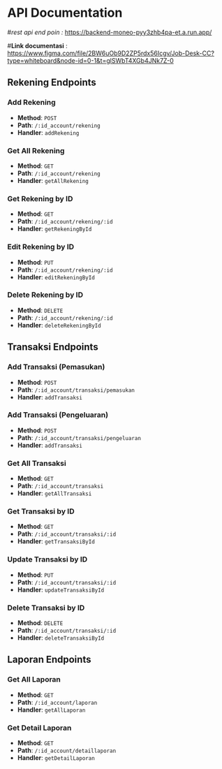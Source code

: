 # API Documentation

#*rest api end poin :* https://backend-moneo-pyy3zhb4pa-et.a.run.app/

#**Link documentasi** : https://www.figma.com/file/2BW6uOb9D2ZP5rdx56Icgv/Job-Desk-CC?type=whiteboard&node-id=0-1&t=glSWbT4XGb4JNk7Z-0
## Rekening Endpoints

### Add Rekening

- **Method**: `POST`
- **Path**: `/:id_account/rekening`
- **Handler**: `addRekening`

### Get All Rekening

- **Method**: `GET`
- **Path**: `/:id_account/rekening`
- **Handler**: `getAllRekening`

### Get Rekening by ID

- **Method**: `GET`
- **Path**: `/:id_account/rekening/:id`
- **Handler**: `getRekeningById`

### Edit Rekening by ID

- **Method**: `PUT`
- **Path**: `/:id_account/rekening/:id`
- **Handler**: `editRekeningById`

### Delete Rekening by ID

- **Method**: `DELETE`
- **Path**: `/:id_account/rekening/:id`
- **Handler**: `deleteRekeningById`

## Transaksi Endpoints

### Add Transaksi (Pemasukan)

- **Method**: `POST`
- **Path**: `/:id_account/transaksi/pemasukan`
- **Handler**: `addTransaksi`

### Add Transaksi (Pengeluaran)

- **Method**: `POST`
- **Path**: `/:id_account/transaksi/pengeluaran`
- **Handler**: `addTransaksi`

### Get All Transaksi

- **Method**: `GET`
- **Path**: `/:id_account/transaksi`
- **Handler**: `getAllTransaksi`

### Get Transaksi by ID

- **Method**: `GET`
- **Path**: `/:id_account/transaksi/:id`
- **Handler**: `getTransaksiById`

### Update Transaksi by ID

- **Method**: `PUT`
- **Path**: `/:id_account/transaksi/:id`
- **Handler**: `updateTransaksiById`

### Delete Transaksi by ID

- **Method**: `DELETE`
- **Path**: `/:id_account/transaksi/:id`
- **Handler**: `deleteTransaksiById`

## Laporan Endpoints

### Get All Laporan

- **Method**: `GET`
- **Path**: `/:id_account/laporan`
- **Handler**: `getAllLaporan`

### Get Detail Laporan

- **Method**: `GET`
- **Path**: `/:id_account/detaillaporan`
- **Handler**: `getDetailLaporan`
